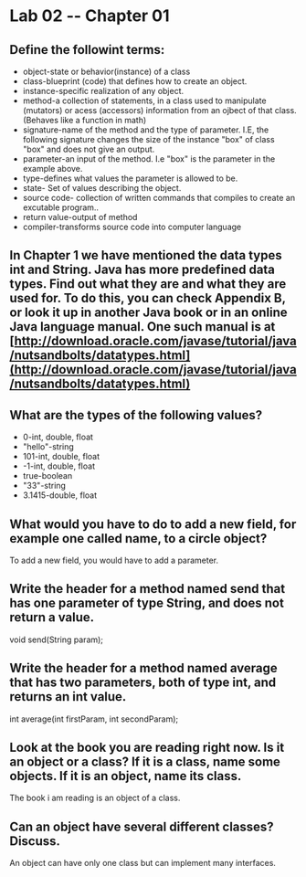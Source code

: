 # Lab 02 -- Chapter 01

## Define the followint terms:
* object-state or behavior(instance) of a class
* class-blueprint (code) that defines how to create an object.
* instance-specific realization of any object.
* method-a collection of statements, in a class used to manipulate (mutators) or acess (accessors) information from an ojbect of that class. (Behaves like a function in math)
* signature-name of the method and the type of parameter. I.E, the following signature changes the size of the instance "box" of class "box" and does not give an output.
* parameter-an input of the method. I.e "box" is the parameter in the example above. 
* type-defines what values the parameter is allowed to be.
* state- Set of values describing the object.
* source code- collection of written commands that compiles to create an excutable program..
* return value-output of method
* compiler-transforms source code into computer language

## In Chapter 1 we have mentioned the data types int and String. Java has more predefined data types. Find out what they are and what they are used for. To do this, you can check Appendix B, or look it up in another Java book or in an online Java language manual. One such manual is at [http://download.oracle.com/javase/tutorial/java/nutsandbolts/datatypes.html](http://download.oracle.com/javase/tutorial/java/nutsandbolts/datatypes.html)

## What are the types of the following values?

* 0-int, double, float
* "hello"-string
* 101-int, double, float
* -1-int, double, float
* true-boolean
* "33"-string
* 3.1415-double, float

## What would you have to do to add a new field, for example one called name, to a circle object?
To add a new field, you would have to add a parameter.
## Write the header for a method named send that has one parameter of type String, and does not return a value.
void send(String param);

## Write the header for a method named average that has two parameters, both of type int, and returns an int value.
int average(int firstParam, int secondParam);
## Look at the book you are reading right now. Is it an object or a class? If it is a class, name some objects. If it is an object, name its class. 
The book i am reading is an object of a class.

## Can an object have several different classes? Discuss.
An object  can have only one class but can implement many interfaces.
